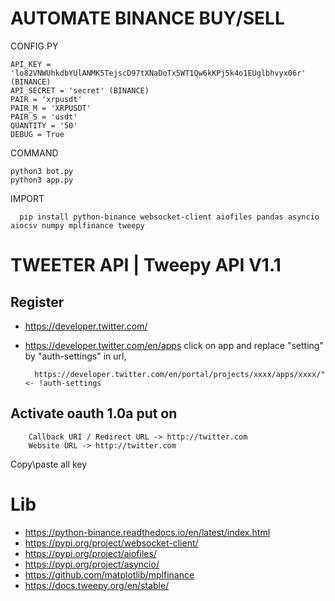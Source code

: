 # AUTOMATE BINANCE BUY/SELL

CONFIG.PY

    API_KEY = 'lo82VNWUhkdbYUlANMK5TejscD97tXNaDoTx5WT1Qw6kKPj5k4o1EUglbhvyx06r' (BINANCE)
    API_SECRET = 'secret' (BINANCE)
    PAIR = 'xrpusdt'
    PAIR_M = 'XRPUSDT'
    PAIR_S = 'usdt'
    QUANTITY = '50'
    DEBUG = True

COMMAND

    python3 bot.py
    python3 app.py


IMPORT

      pip install python-binance websocket-client aiofiles pandas asyncio aiocsv numpy mplfinance tweepy
      
# TWEETER API | Tweepy API V1.1

## Register
* https://developer.twitter.com/
* https://developer.twitter.com/en/apps
click on app and replace "setting" by "auth-settings" in url,

        https://developer.twitter.com/en/portal/projects/xxxx/apps/xxxx/" <- !auth-settings
           
## Activate oauth 1.0a put on

        Callback URI / Redirect URL -> http://twitter.com
        Website URL -> http://twitter.com
Copy\paste all key 

# Lib

* https://python-binance.readthedocs.io/en/latest/index.html
* https://pypi.org/project/websocket-client/
* https://pypi.org/project/aiofiles/
* https://pypi.org/project/asyncio/
* https://github.com/matplotlib/mplfinance
* https://docs.tweepy.org/en/stable/
